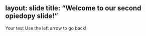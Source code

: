 layout: slide
title: “Welcome to our second opiedopy slide!”
---
Your test
Use the left arrow to go back!
